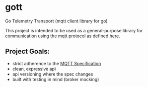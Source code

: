 gott
====

Go Telemetry Transport (mqtt client library for go)

This project is intended to be used as a general-purpose library for communication using the mqtt protocol as defined [here](http://public.dhe.ibm.com/software/dw/webservices/ws-mqtt/mqtt-v3r1.html). 

Project Goals:
-------------

* strict adherence to the [MQTT Specification](http://public.dhe.ibm.com/software/dw/webservices/ws-mqtt/mqtt-v3r1.html)
* clean, expressive api
* api versioning where the spec changes
* built with testing in mind (broker mocking)

